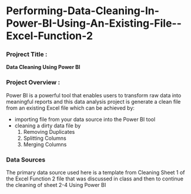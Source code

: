 # Performing-Data-Cleaning-In-Power-BI-Using-An-Existing-File--Excel-Function-2

### Projrect Title :  
**Data Cleaning Using Power BI**

### Project Overview : 
Power BI is a powerful tool that enables users to transform raw data into meaningful reports and this data analysis project is generate a clean file from an existing Excel file which can be achieved by: 
- importing file from your data source into the Power BI tool
- cleaning a dirty data file by
  1. Removing Duplicates
  2. Splitting Columns
  3. Merging Columns
 
### Data Sources
The primary data source used here is a template from Cleaning Sheet 1 of the Excel Function 2 file that was discussed in class and then to continue the cleaning of sheet 2-4 Using Power BI
